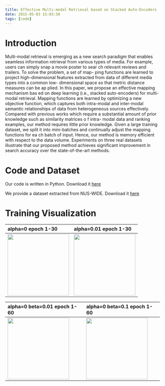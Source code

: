 ```yaml
---
title: Effective Multi-modal Retrieval based on Stacked Auto-Encoders
date: 2015-05-03 15:03:58
tags: [code]
---
```


# Introduction

Multi-modal retrieval is emerging as a new search paradigm that enables seamless information retrieval from various types of media. For example, users can simply snap a movie poster to sear ch relevant reviews and trailers.  To solve the problem, a set of map- ping functions are learned to project high-dimensional features extracted from data of different media types into a common low- dimensional space so that metric distance measures can be ap plied.  In this paper, we propose an effective mapping mechanism bas ed on deep learning (i.e., stacked auto-encoders) for multi-modal retrieval. Mapping functions are learned by optimizing a new objective function, which captures both intra-modal and inter-modal semantic relationships of data from heterogeneous sources effectively. Compared with previous works which require a substantial amount of prior knowledge such as similarity matrices o f intra- modal data and ranking examples, our method requires little prior knowledge. Given a large training dataset, we split it into mini-batches and continually adjust the mapping functions for ea ch batch of input. Hence, our method is memory efficient with respect to the data volume. Experiments on three real datasets illustrate that our proposed method achieves significant improvement in search accuracy over the state-of-the-art methods.

# Code and Dataset

Our code is written in Python. Download it [here](https://github.com/nudles/msae)

We provide a dataset extracted from NUS-WIDE. Download it [here](/download/nuswide.tar.bz2)

# Training Visualization

|alpha=0 epoch 1-30 | alpha=0.01 epoch 1-30 |
|:---|:---|
|<img src="/images/alpha000.gif"  width="200px"/> | <img src="/images/alpha01.gif" width="200px"/> |


| alpha=0 beta=0.01 epoch 1-60 |alpha=0 beta=0.1 epoch 1-60|
|:---|:---|
| <img src="/images/beta001.gif"  width="200px"/> | <img src="/images/beta01.gif"  width="200px"/>|
